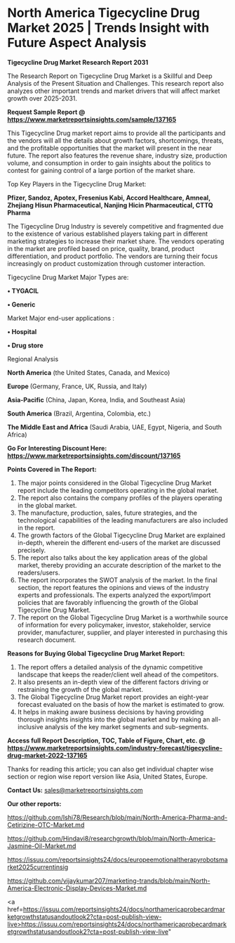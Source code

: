  # North America Tigecycline Drug Market 2025 | Trends Insight with Future Aspect Analysis

<strong>Tigecycline Drug Market Research Report 2031</strong>

The Research Report on Tigecycline Drug Market is a Skillful and Deep Analysis of the Present Situation and Challenges. This research report also analyzes other important trends and market drivers that will affect market growth over 2025-2031.

<strong>Request Sample Report @ <a href=https://www.marketreportsinsights.com/sample/137165>https://www.marketreportsinsights.com/sample/137165</a></strong>

This Tigecycline Drug market report aims to provide all the participants and the vendors will all the details about growth factors, shortcomings, threats, and the profitable opportunities that the market will present in the near future. The report also features the revenue share, industry size, production volume, and consumption in order to gain insights about the politics to contest for gaining control of a large portion of the market share.

Top Key Players in the Tigecycline Drug Market:

<strong>Pfizer, Sandoz, Apotex, Fresenius Kabi, Accord Healthcare, Amneal, Zhejiang Hisun Pharmaceutical, Nanjing Hicin Pharmaceutical, CTTQ Pharma</strong>

The Tigecycline Drug Industry is severely competitive and fragmented due to the existence of various established players taking part in different marketing strategies to increase their market share. The vendors operating in the market are profiled based on price, quality, brand, product differentiation, and product portfolio. The vendors are turning their focus increasingly on product customization through customer interaction.

Tigecycline Drug Market Major Types are:

<strong>• TYGACIL

• Generic</strong>

Market Major end-user applications :

<strong>• Hospital

• Drug store</strong>

Regional Analysis

</u><strong><b>North America</b></strong> (the United States, Canada, and Mexico)

<strong><b>Europe </b></strong>(Germany, France, UK, Russia, and Italy)

<strong><b>Asia-Pacific</b></strong> (China, Japan, Korea, India, and Southeast Asia)

<strong><b>South America</b></strong> (Brazil, Argentina, Colombia, etc.)

<strong><b>The Middle East and Africa</b></strong> (Saudi Arabia, UAE, Egypt, Nigeria, and South Africa)

<strong>Go For Interesting Discount Here: <a href=https://www.marketreportsinsights.com/discount/137165>https://www.marketreportsinsights.com/discount/137165</a></strong>

<strong>Points Covered in The Report:</strong>
<ol>
  <li>The major points considered in the Global Tigecycline Drug Market report include the leading competitors operating in the global market.</li>
  <li>The report also contains the company profiles of the players operating in the global market.</li>
  <li>The manufacture, production, sales, future strategies, and the technological capabilities of the leading manufacturers are also included in the report.</li>
  <li>The growth factors of the Global Tigecycline Drug Market are explained in-depth, wherein the different end-users of the market are discussed precisely.</li>
  <li>The report also talks about the key application areas of the global market, thereby providing an accurate description of the market to the readers/users.</li>
  <li>The report incorporates the SWOT analysis of the market. In the final section, the report features the opinions and views of the industry experts and professionals. The experts analyzed the export/import policies that are favorably influencing the growth of the Global Tigecycline Drug Market.</li>
  <li>The report on the Global Tigecycline Drug Market is a worthwhile source of information for every policymaker, investor, stakeholder, service provider, manufacturer, supplier, and player interested in purchasing this research document.</li>
</ol>
<strong>Reasons for Buying Global Tigecycline Drug Market Report:</strong>

<ol>
  <li>The report offers a detailed analysis of the dynamic competitive landscape that keeps the reader/client well ahead of the competitors.</li>
  <li>It also presents an in-depth view of the different factors driving or restraining the growth of the global market.</li>
  <li>The Global Tigecycline Drug Market report provides an eight-year forecast evaluated on the basis of how the market is estimated to grow.</li>
  <li>It helps in making aware business decisions by having providing thorough insights insights into the global market and by making an all-inclusive analysis of the key market segments and sub-segments.</li>
</ol>
<strong>Access full Report Description, TOC, Table of Figure, Chart, etc. @ <a href=https://www.marketreportsinsights.com/industry-forecast/tigecycline-drug-market-2022-137165>https://www.marketreportsinsights.com/industry-forecast/tigecycline-drug-market-2022-137165</a></strong>


Thanks for reading this article; you can also get individual chapter wise section or region wise report version like Asia, United States, Europe.

<strong>Contact Us:</strong>
sales@marketreportsinsights.com

<strong>Our other reports:</strong>

<a href=https://github.com/Ishi78/Research/blob/main/North-America-Pharma-and-Cetirizine-OTC-Market.md>https://github.com/Ishi78/Research/blob/main/North-America-Pharma-and-Cetirizine-OTC-Market.md</a>

<a href=https://github.com/Hindavi8/researchgrowth/blob/main/North-America-Jasmine-Oil-Market.md>https://github.com/Hindavi8/researchgrowth/blob/main/North-America-Jasmine-Oil-Market.md</a>

<a href=https://issuu.com/reportsinsights24/docs/europeemotionaltherapyrobotsmarket2025currentinsig>https://issuu.com/reportsinsights24/docs/europeemotionaltherapyrobotsmarket2025currentinsig</a>

<a href=https://github.com/vijaykumar207/marketing-trands/blob/main/North-America-Electronic-Display-Devices-Market.md>https://github.com/vijaykumar207/marketing-trands/blob/main/North-America-Electronic-Display-Devices-Market.md</a>

<a href=https://issuu.com/reportsinsights24/docs/northamericaprobecardmarketgrowthstatusandoutlook2?cta=post-publish-view-live>https://issuu.com/reportsinsights24/docs/northamericaprobecardmarketgrowthstatusandoutlook2?cta=post-publish-view-live</a>"
